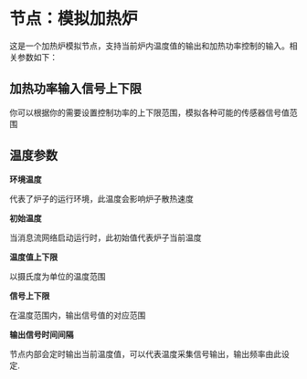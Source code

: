 节点：模拟加热炉
==


这是一个加热炉模拟节点，支持当前炉内温度值的输出和加热功率控制的输入。相关参数如下：

## 加热功率输入信号上下限

你可以根据你的需要设置控制功率的上下限范围，模拟各种可能的传感器信号值范围

## 温度参数

**环境温度**

代表了炉子的运行环境，此温度会影响炉子散热速度

**初始温度**

当消息流网络启动运行时，此初始值代表炉子当前温度

**温度值上下限**

以摄氏度为单位的温度范围

**信号上下限**

在温度范围内，输出信号值的对应范围

**输出信号时间间隔**

节点内部会定时输出当前温度值，可以代表温度采集信号输出，输出频率由此设定.


